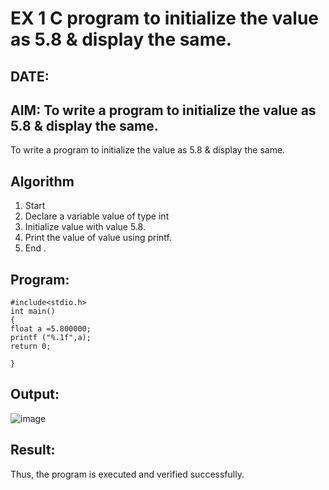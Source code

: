 # EX 1 C program to initialize the value as 5.8 & display the same.
## DATE: 
## AIM: To write a program to initialize the value as 5.8 & display the same.
To write a program to initialize the value as 5.8 & display the same.

## Algorithm
1. Start 
2. Declare a variable value of type int 
3. Initialize value with value 5.8. 
4. Print the value of value using printf. 
5. End .   

## Program:
```
#include<stdio.h> 
int main() 
{ 
float a =5.800000; 
printf ("%.1f",a); 
return 0; 
 
}
```

## Output:
![image](https://github.com/user-attachments/assets/7010df5d-f31e-4974-8571-d3c460ad4652)



## Result:
Thus, the program is executed and verified successfully. 
